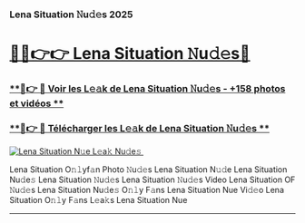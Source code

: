 ### Lena Situation 𝙽u𝚍𝚎s 2025  

# <h1><a href="(https://rebrand.ly/accesvip">🔗🔗👉👉 Lena Situation 𝙽u𝚍𝚎s🔗</a></h1>

### [ **🔗👉 🔴 Voir les L𝚎𝚊k de Lena Situation 𝙽u𝚍𝚎s - +158 photos et vidéos **](https://rebrand.ly/accesvip)
### [ **🔗👉 🔴 Télécharger les L𝚎𝚊k de Lena Situation 𝙽u𝚍𝚎s **](https://rebrand.ly/accesvip)  

[![Lena Situation N𝚞e L𝚎a𝚔 Nu𝚍e𝚜 ](https://i.imgur.com/0qMVB7G.gif)](https://rebrand.ly/accesvip)  

Lena Situation O𝚗𝚕yf𝚊n Photo 𝙽u𝚍𝚎s
Lena Situation N𝚞𝚍e
Lena Situation Nu𝚍e𝚜
Lena Situation 𝙽u𝚍𝚎s
Lena Situation 𝙽u𝚍𝚎s Video
Lena Situation OF 𝙽u𝚍𝚎s
Lena Situation Nu𝚍e𝚜 O𝚗𝚕y F𝚊ns
Lena Situation Nue Vi𝚍𝚎o
Lena Situation O𝚗𝚕y F𝚊ns L𝚎a𝚔s
Lena Situation Nue

___  

